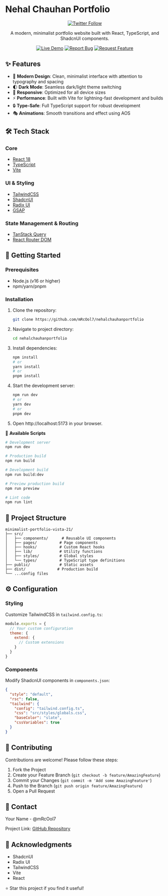 # Nehal Chauhan Portfolio

<div align="center">

[![Twitter Follow](https://img.shields.io/twitter/follow/nehal_chauhan19?style=social)](https://twitter.com/nehal_chauhan19)

A modern, minimalist portfolio website built with React, TypeScript, and ShadcnUI components.

[![Live Demo](https://img.shields.io/badge/Live%20Demo-View%20Portfolio-brightgreen)](https://nehalportfolio.vercel.app)
[![Report Bug](https://img.shields.io/badge/Report%20Bug-Issues-red)](https://github.com/mRcOol7/nehalchauhanportfolio/issues)
[![Request Feature](https://img.shields.io/badge/Request%20Feature-Issues-blue)](https://github.com/mRcOol7/nehalchauhanportfolio/issues)

</div>

## ✨ Features

- 🎨 **Modern Design**: Clean, minimalist interface with attention to typography and spacing
- 🌓 **Dark Mode**: Seamless dark/light theme switching
- 📱 **Responsive**: Optimized for all device sizes
- ⚡ **Performance**: Built with Vite for lightning-fast development and builds
- 🔒 **Type-Safe**: Full TypeScript support for robust development
- 🎭 **Animations**: Smooth transitions and effect using AOS

## 🛠️ Tech Stack

### Core
- [React 18](https://reactjs.org/)
- [TypeScript](https://www.typescriptlang.org/)
- [Vite](https://vitejs.dev/)

### UI & Styling
- [TailwindCSS](https://tailwindcss.com/)
- [ShadcnUI](https://ui.shadcn.com/)
- [Radix UI](https://www.radix-ui.com/)
- [GSAP](https://greensock.com/gsap/)

### State Management & Routing
- [TanStack Query](https://tanstack.com/query)
- [React Router DOM](https://reactrouter.com/)
## 🚀 Getting Started

### Prerequisites

- Node.js (v16 or higher)
- npm/yarn/pnpm

### Installation

1. Clone the repository:
   ```bash
   git clone https://github.com/mRcOol7/nehalchauhanportfolio
   ```
2. Navigate to project directory:
   ```bash
   cd nehalchauhanportfolio
   ```
3. Install dependencies:
   ```bash
   npm install
   # or
   yarn install
   # or
   pnpm install
   ```
4. Start the development server:
   ```bash
   npm run dev
   # or
   yarn dev
   # or
   pnpm dev
   ```
5. Open http://localhost:5173 in your browser.

📝 **Available Scripts**
```bash
# Development server
npm run dev

# Production build
npm run build

# Development build
npm run build:dev

# Preview production build
npm run preview

# Lint code
npm run lint
```

## 📁 Project Structure

```plaintext
minimalist-portfolio-vista-21/
├── src/
│   ├── components/      # Reusable UI components
│   ├── pages/          # Page components
│   ├── hooks/          # Custom React hooks
│   ├── lib/            # Utility functions
│   ├── styles/         # Global styles
│   └── types/          # TypeScript type definitions
├── public/             # Static assets
├── dist/              # Production build
└── ...config files
```

## ⚙️ Configuration

### Styling
Customize TailwindCSS in `tailwind.config.ts`:
```javascript
module.exports = {
  // Your custom configuration
  theme: {
    extend: {
      // Custom extensions
    }
  }
}
```

### Components
Modify ShadcnUI components in `components.json`:
```json
{
  "style": "default",
  "rsc": false,
  "tailwind": {
    "config": "tailwind.config.ts",
    "css": "src/styles/globals.css",
    "baseColor": "slate",
    "cssVariables": true
  }
}
```

## 🤝 Contributing

Contributions are welcome! Please follow these steps:
1. Fork the Project
2. Create your Feature Branch (`git checkout -b feature/AmazingFeature`)
3. Commit your Changes (`git commit -m 'Add some AmazingFeature'`)
4. Push to the Branch (`git push origin feature/AmazingFeature`)
5. Open a Pull Request

## 👥 Contact

Your Name - @mRcOol7

Project Link: [GitHub Repository](https://github.com/mRcOol7/nehalchauhanportfolio)

## 🙏 Acknowledgments

- ShadcnUI
- Radix UI
- TailwindCSS
- Vite
- React

⭐️ Star this project if you find it useful!
